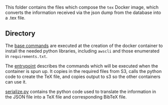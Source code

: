 This folder contains the files which compose the `tex` Docker image, which converts the information received via the json dump from the database into a .tex file.

## Directory

The [base commands](https://github.com/developmentseed/nasa-apt/blob/develop/ecs/tex/base_commands.sh) are executed at the creation of the docker container to install the needed python libraries, including `awscli` and those enumerated in `requirements.txt`.

The [entrypoint](https://github.com/developmentseed/nasa-apt/blob/develop/ecs/tex/entrypoint.sh) describes the commands which will be executed when the container is spun up. It copies in the required files from S3, calls the python code to create the TeX file, and copies output to s3 so the other containers can use it.

[serialize.py](https://github.com/developmentseed/nasa-apt/blob/develop/ecs/tex/serialize.py) contains the python code used to translate the information in the JSON file into a TeX file and corresponding BibTeX file.

 
